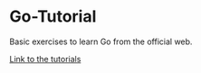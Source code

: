 # Go-Tutorial
Basic exercises to learn Go from the official web.

[Link to the tutorials](https://go.dev/doc/)
